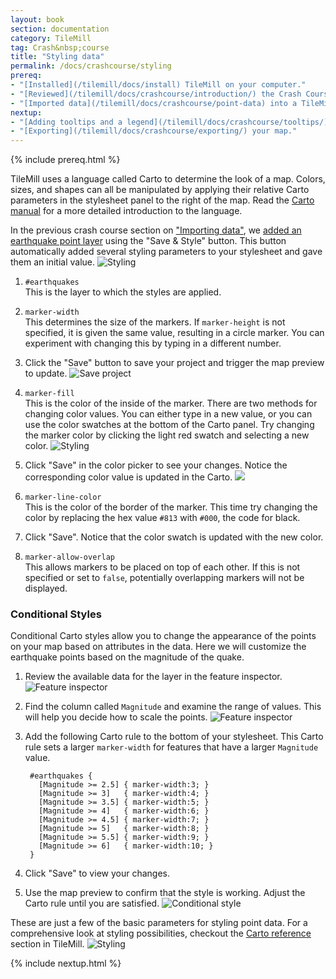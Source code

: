 ```yaml
---
layout: book
section: documentation
category: TileMill
tag: Crash&nbsp;course
title: "Styling data"
permalink: /docs/crashcourse/styling
prereq:
- "[Installed](/tilemill/docs/install) TileMill on your computer."
- "[Reviewed](/tilemill/docs/crashcourse/introduction/) the Crash Course introduction."
- "[Imported data](/tilemill/docs/crashcourse/point-data) into a TileMill project."
nextup:
- "[Adding tooltips and a legend](/tilemill/docs/crashcourse/tooltips/) to your map."
- "[Exporting](/tilemill/docs/crashcourse/exporting/) your map."
---
```


{% include prereq.html %}


TileMill uses a language called Carto to determine the look of a map. Colors, sizes, and shapes can all be manipulated by applying their relative Carto parameters in the stylesheet panel to the right of the map. Read the [Carto manual](/tilemill/docs/manual/carto/) for a more detailed introduction to the language.

In the previous crash course section on ["Importing data"](/tilemill/docs/crashcourse/point-data), we [added an earthquake point layer](/tilemill/docs/crashcourse/point-data) using the "Save & Style" button. This button automatically added several styling parameters to your stylesheet and gave them an initial value.
  ![Styling](/tilemill/assets/pages/styling-1.png)

1. `#earthquakes`  
This is the layer to which the styles are applied.

2. `marker-width`  
This determines the size of the markers. If `marker-height` is not specified, it is given the same value, resulting in a circle marker. You can experiment with changing this by typing in a different number.

3. Click the "Save" button to save your project and trigger the map preview to update.
  ![Save project](/tilemill/assets/pages/save-project.png)

4. `marker-fill`  
This is the color of the inside of the marker. There are two methods for changing color values. You can either type in a new value, or you can use the color swatches at the bottom of the Carto panel. Try changing the marker color by clicking the light red swatch and selecting a new color.
  ![Styling](/tilemill/assets/pages/styling-3.png)

5. Click "Save" in the color picker to see your changes. Notice the corresponding color value is updated in the Carto.
  ![](/tilemill/assets/pages/color-picker-1.png)

6. `marker-line-color`  
This is the color of the border of the marker. This time try changing the color by replacing the hex value `#813` with `#000`, the code for black.

7. Click "Save". Notice that the color swatch is updated with the new color.

8. `marker-allow-overlap`  
This allows markers to be placed on top of each other. If this is not specified or set to `false`, potentially overlapping markers will not be displayed.

### Conditional Styles

Conditional Carto styles allow you to change the appearance of the points on your map based on attributes in the data. Here we will customize the earthquake points based on the magnitude of the quake.

1. Review the available data for the layer in the feature inspector.
  ![Feature inspector](/tilemill/assets/pages/feature-inspector-1.png)
2. Find the column called `Magnitude` and examine the range of values. This will help you decide how to scale the points.
  ![Feature inspector](/tilemill/assets/pages/feature-inspector-2.png)
3. Add the following Carto rule to the bottom of your stylesheet. This Carto rule sets a larger `marker-width` for features that have a larger `Magnitude` value.

        #earthquakes {
          [Magnitude >= 2.5] { marker-width:3; }
          [Magnitude >= 3]   { marker-width:4; }
          [Magnitude >= 3.5] { marker-width:5; }
          [Magnitude >= 4]   { marker-width:6; }
          [Magnitude >= 4.5] { marker-width:7; }
          [Magnitude >= 5]   { marker-width:8; }
          [Magnitude >= 5.5] { marker-width:9; }
          [Magnitude >= 6]   { marker-width:10; }
        }

4. Click "Save" to view your changes.
5. Use the map preview to confirm that the style is working. Adjust the Carto rule until you are satisfied.
  ![Conditional style](/tilemill/assets/pages/conditional-style-1.png)

These are just a few of the basic parameters for styling point data. For a comprehensive look at styling possibilities, checkout the [Carto reference](/tilemill/docs/manual/carto/) section in TileMill.
  ![Styling](/tilemill/assets/pages/styling-4.png)

{% include nextup.html %}
